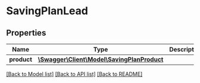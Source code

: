 # SavingPlanLead

## Properties
Name | Type | Description | Notes
------------ | ------------- | ------------- | -------------
**product** | [**\Swagger\Client\Model\SavingPlanProduct**](SavingPlanProduct.md) |  | [optional] 

[[Back to Model list]](../README.md#documentation-for-models) [[Back to API list]](../README.md#documentation-for-api-endpoints) [[Back to README]](../README.md)



